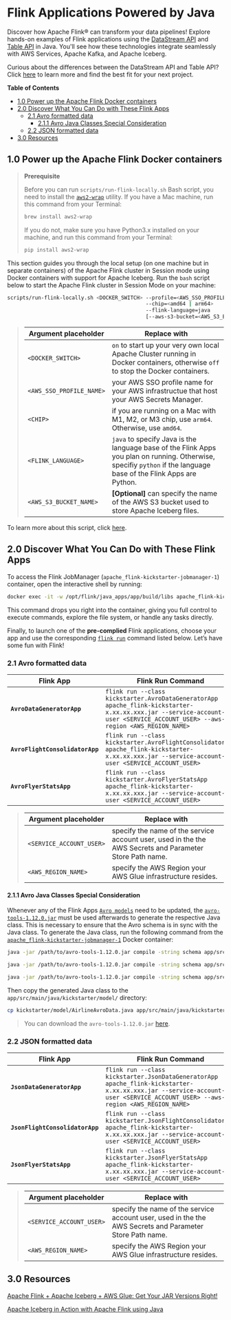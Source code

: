 # Flink Applications Powered by Java
Discover how Apache Flink® can transform your data pipelines! Explore hands-on examples of Flink applications using the [DataStream API](https://nightlies.apache.org/flink/flink-docs-master/docs/learn-flink/datastream_api/) and [Table API](https://nightlies.apache.org/flink/flink-docs-master/docs/dev/table/overview/) in Java. You'll see how these technologies integrate seamlessly with AWS Services, Apache Kafka, and  Apache Iceberg.

Curious about the differences between the DataStream API and Table API? Click [here](../.blog/datastream-vs-table-api.md) to learn more and find the best fit for your next project.

**Table of Contents**

<!-- toc -->
+ [1.0 Power up the Apache Flink Docker containers](#10-power-up-the-apache-flink-docker-containers)
+ [2.0 Discover What You Can Do with These Flink Apps](#20-discover-what-you-can-do-with-these-flink-apps)
    - [2.1 Avro formatted data](#21-avro-formatted-data)
        + [2.1.1 Avro Java Classes Special Consideration](#211-avro-java-classes-special-consideration)
    - [2.2 JSON formatted data](#22-json-formatted-data)
+ [3.0 Resources](#30-resources)
<!-- tocstop -->

## 1.0 Power up the Apache Flink Docker containers

> **Prerequisite**
> 
> Before you can run `scripts/run-flink-locally.sh` Bash script, you need to install the [`aws2-wrap`](https://pypi.org/project/aws2-wrap/#description) utility.  If you have a Mac machine, run this command from your Terminal:
> ````bash
> brew install aws2-wrap
> ````
>
> If you do not, make sure you have Python3.x installed on your machine, and run this command from your Terminal:
> ```bash
> pip install aws2-wrap
> ```

This section guides you through the local setup (on one machine but in separate containers) of the Apache Flink cluster in Session mode using Docker containers with support for Apache Iceberg.  Run the `bash` script below to start the Apache Flink cluster in Session Mode on your machine:

```bash
scripts/run-flink-locally.sh <DOCKER_SWITCH> --profile=<AWS_SSO_PROFILE_NAME>
                                             --chip=<amd64 | arm64>
                                             --flink-language=java
                                             [--aws-s3-bucket=<AWS_S3_BUCKET_NAME>]
```
> Argument placeholder|Replace with
> -|-
> `<DOCKER_SWITCH>`|`on` to start up your very own local Apache Cluster running in Docker containers, otherwise `off` to stop the Docker containers.
> `<AWS_SSO_PROFILE_NAME>`|your AWS SSO profile name for your AWS infrastructue that host your AWS Secrets Manager.
> `<CHIP>`|if you are running on a Mac with M1, M2, or M3 chip, use `arm64`.  Otherwise, use `amd64`.
> `<FLINK_LANGUAGE>`|`java` to specify Java is the language base of the Flink Apps you plan on running.  Otherwise, specifiy `python` if the language base of the Flink Apps are Python.
> `<AWS_S3_BUCKET_NAME>`|**[Optional]** can specify the name of the AWS S3 bucket used to store Apache Iceberg files.

To learn more about this script, click [here](../.blog/run-flink-locally-script-explanation.md).

## 2.0 Discover What You Can Do with These Flink Apps
To access the Flink JobManager (`apache_flink-kickstarter-jobmanager-1`) container, open the interactive shell by running:
```bash
docker exec -it -w /opt/flink/java_apps/app/build/libs apache_flink-kickstarter-jobmanager-1 /bin/bash
```

This command drops you right into the container, giving you full control to execute commands, explore the file system, or handle any tasks directly.

Finally, to launch one of the **pre-complied** Flink applications, choose your app and use the corresponding [`flink run`](https://nightlies.apache.org/flink/flink-docs-master/docs/deployment/cli/) command listed below. Let’s have some fun with Flink!

### 2.1 Avro formatted data
Flink App|Flink Run Command
-|-
**`AvroDataGeneratorApp`**|`flink run --class kickstarter.AvroDataGeneratorApp apache_flink-kickstarter-x.xx.xx.xxx.jar --service-account-user <SERVICE_ACCOUNT_USER> --aws-region <AWS_REGION_NAME>`
**`AvroFlightConsolidatorApp`**|`flink run --class kickstarter.AvroFlightConsolidatorApp apache_flink-kickstarter-x.xx.xx.xxx.jar --service-account-user <SERVICE_ACCOUNT_USER>`
**`AvroFlyerStatsApp`**|`flink run --class kickstarter.AvroFlyerStatsApp apache_flink-kickstarter-x.xx.xx.xxx.jar --service-account-user <SERVICE_ACCOUNT_USER>`

> Argument placeholder|Replace with
> -|-
> `<SERVICE_ACCOUNT_USER>`|specify the name of the service account user, used in the the AWS Secrets and Parameter Store Path name.
> `<AWS_REGION_NAME>`|specify the AWS Region your AWS Glue infrastructure resides.

#### 2.1.1 Avro Java Classes Special Consideration
Whenever any of the Flink Apps [`Avro models`](app/src/main/java/kickstarter/model/avro/) need to be updated, the [`avro-tools-1.12.0.jar`](https://avro.apache.org/docs/++version++/getting-started-java/#serializing-and-deserializing-with-code-generation) must be used afterwards to generate the respective Java class. This is necessary to ensure that the Avro schema is in sync with the Java class. To generate the Java class, run the following command from the [`apache_flink-kickstarter-jobmanager-1`](#20-discover-what-you-can-do-with-these-flink-apps) Docker container:

```bash 
java -jar /path/to/avro-tools-1.12.0.jar compile -string schema app/src/main/java/kickstarter/model/avro/AirlineAvroData.avsc .

java -jar /path/to/avro-tools-1.12.0.jar compile -string schema app/src/main/java/kickstarter/model/avro/FlightAvroData.avsc .

java -jar /path/to/avro-tools-1.12.0.jar compile -string schema app/src/main/java/kickstarter/model/avro/FlyerStatsAvroData.avsc .
```

Then copy the generated Java class to the `app/src/main/java/kickstarter/model/` directory:

```bash
cp kickstarter/model/AirlineAvroData.java app/src/main/java/kickstarter/model/
```

> You can download the `avro-tools-1.12.0.jar` [here](https://repo1.maven.org/maven2/org/apache/avro/avro-tools/1.12.0/avro-tools-1.12.0.jar).

### 2.2 JSON formatted data
Flink App|Flink Run Command
-|-
**`JsonDataGeneratorApp`**|`flink run --class kickstarter.JsonDataGeneratorApp apache_flink-kickstarter-x.xx.xx.xxx.jar --service-account-user <SERVICE_ACCOUNT_USER> --aws-region <AWS_REGION_NAME>`
**`JsonFlightConsolidatorApp`**|`flink run --class kickstarter.JsonFlightConsolidatorApp apache_flink-kickstarter-x.xx.xx.xxx.jar --service-account-user <SERVICE_ACCOUNT_USER>`
**`JsonFlyerStatsApp`**|`flink run --class kickstarter.JsonFlyerStatsApp apache_flink-kickstarter-x.xx.xx.xxx.jar --service-account-user <SERVICE_ACCOUNT_USER>`

> Argument placeholder|Replace with
> -|-
> `<SERVICE_ACCOUNT_USER>`|specify the name of the service account user, used in the the AWS Secrets and Parameter Store Path name.
> `<AWS_REGION_NAME>`|specify the AWS Region your AWS Glue infrastructure resides.

## 3.0 Resources
[Apache Flink + Apache Iceberg + AWS Glue: Get Your JAR Versions Right!](../.blog/get-your-jar-versions-right.md)

[Apache Iceberg in Action with Apache Flink using Java](../.blog/apache-iceberg-in-action-with-apache-flink-using-java.md)